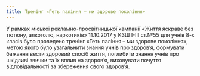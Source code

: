 ```yaml
---
title: Тренінг «Геть паління – ми здорове покоління»
---
```


У рамках міської рекламно-просвітницької кампанії «Життя яскраве без тютюну, алкоголю, наркотиків» 11.10.2017 у КЗШ І-ІІІ ст.№55 для учнів 8-х класів було проведено тренінг «Геть паління – ми здорове покоління», метою якого було узагальнити знання учнів про здоров’я, формувати бажання вести здоровий спосіб життя, поглибити знання учнів про шкідливі звички та їх вплив на здоров’я, виховувати почуття відповідальності за збереження свого здоров’я.

<slideshow id="_/72157689329720916" />
